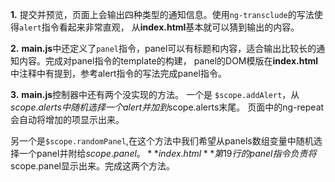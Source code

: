 **1.** 提交并预览，页面上会输出四种类型的通知信息。使用```ng-transclude```的写法使得```alert```指令看起来非常直观，
从**index.html**基本就可以猜到输出的内容。

**2.** **main.js**中还定义了```panel```指令，panel可以有标题和内容，适合输出比较长的通知内容。完成对panel指令的template的构建，
panel的DOM模版在**index.html**中注释中有提到，参考alert指令的写法完成panel指令。

**3.** **main.js**控制器中还有两个没实现的方法。 一个是  ```$scope.addAlert```，从$scope.alerts中随机选择一个alert并加到$scope.alerts末尾。
页面中的ng-repeat会自动将增加的项显示出来。

另一个是```$scope.randomPanel```,在这个方法中我们希望从panels数组变量中随机选择一个panel并附给$scope.panel。
**index.html**第19行的panel指令负责将$scope.panel显示出来。完成这两个方法。